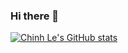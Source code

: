 ### Hi there 👋

[![Chinh Le's GitHub stats](https://github-readme-stats.vercel.app/api?username=chinhld12)](https://github.com/chinhld12/chinhld12)

<!--
**chinhld12/chinhld12** is a ✨ _special_ ✨ repository because its `README.md` (this file) appears on your GitHub profile.

Here are some ideas to get you started:

- 🔭 I’m currently working on ...
- 🌱 I’m currently learning ...
- 👯 I’m looking to collaborate on ...
- 🤔 I’m looking for help with ...
- 💬 Ask me about ...
- 📫 How to reach me: ...
- 😄 Pronouns: ...
- ⚡ Fun fact: ...
-->
